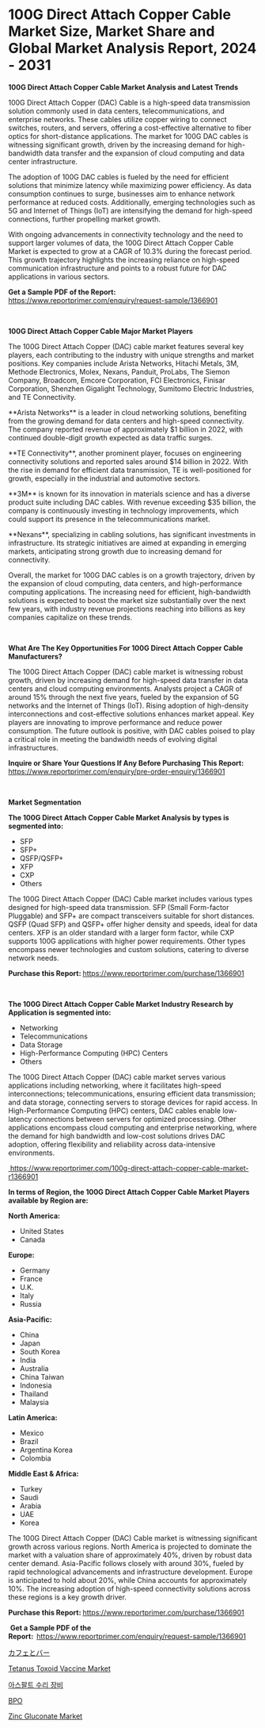 <p><h1>100G Direct Attach Copper Cable Market Size, Market Share and Global Market Analysis Report, 2024 - 2031</h1></p><p><strong>100G Direct Attach Copper Cable Market Analysis and Latest Trends</strong></p>
<p><p>100G Direct Attach Copper (DAC) Cable is a high-speed data transmission solution commonly used in data centers, telecommunications, and enterprise networks. These cables utilize copper wiring to connect switches, routers, and servers, offering a cost-effective alternative to fiber optics for short-distance applications. The market for 100G DAC cables is witnessing significant growth, driven by the increasing demand for high-bandwidth data transfer and the expansion of cloud computing and data center infrastructure.</p><p>The adoption of 100G DAC cables is fueled by the need for efficient solutions that minimize latency while maximizing power efficiency. As data consumption continues to surge, businesses aim to enhance network performance at reduced costs. Additionally, emerging technologies such as 5G and Internet of Things (IoT) are intensifying the demand for high-speed connections, further propelling market growth.</p><p>With ongoing advancements in connectivity technology and the need to support larger volumes of data, the 100G Direct Attach Copper Cable Market is expected to grow at a CAGR of 10.3% during the forecast period. This growth trajectory highlights the increasing reliance on high-speed communication infrastructure and points to a robust future for DAC applications in various sectors.</p></p>
<p><strong>Get a Sample PDF of the Report:&nbsp;</strong> <a href="https://www.reportprimer.com/enquiry/request-sample/1366901">https://www.reportprimer.com/enquiry/request-sample/1366901</a></p>
<p>&nbsp;</p>
<p><strong>100G Direct Attach Copper Cable Major Market Players</strong></p>
<p><p>The 100G Direct Attach Copper (DAC) cable market features several key players, each contributing to the industry with unique strengths and market positions. Key companies include Arista Networks, Hitachi Metals, 3M, Methode Electronics, Molex, Nexans, Panduit, ProLabs, The Siemon Company, Broadcom, Emcore Corporation, FCI Electronics, Finisar Corporation, Shenzhen Gigalight Technology, Sumitomo Electric Industries, and TE Connectivity.</p><p>**Arista Networks** is a leader in cloud networking solutions, benefiting from the growing demand for data centers and high-speed connectivity. The company reported revenue of approximately $1 billion in 2022, with continued double-digit growth expected as data traffic surges.</p><p>**TE Connectivity**, another prominent player, focuses on engineering connectivity solutions and reported sales around $14 billion in 2022. With the rise in demand for efficient data transmission, TE is well-positioned for growth, especially in the industrial and automotive sectors.</p><p>**3M** is known for its innovation in materials science and has a diverse product suite including DAC cables. With revenue exceeding $35 billion, the company is continuously investing in technology improvements, which could support its presence in the telecommunications market.</p><p>**Nexans**, specializing in cabling solutions, has significant investments in infrastructure. Its strategic initiatives are aimed at expanding in emerging markets, anticipating strong growth due to increasing demand for connectivity.</p><p>Overall, the market for 100G DAC cables is on a growth trajectory, driven by the expansion of cloud computing, data centers, and high-performance computing applications. The increasing need for efficient, high-bandwidth solutions is expected to boost the market size substantially over the next few years, with industry revenue projections reaching into billions as key companies capitalize on these trends.</p></p>
<p>&nbsp;</p>
<p><strong>What Are The Key Opportunities For 100G Direct Attach Copper Cable Manufacturers?</strong></p>
<p><p>The 100G Direct Attach Copper (DAC) cable market is witnessing robust growth, driven by increasing demand for high-speed data transfer in data centers and cloud computing environments. Analysts project a CAGR of around 15% through the next five years, fueled by the expansion of 5G networks and the Internet of Things (IoT). Rising adoption of high-density interconnections and cost-effective solutions enhances market appeal. Key players are innovating to improve performance and reduce power consumption. The future outlook is positive, with DAC cables poised to play a critical role in meeting the bandwidth needs of evolving digital infrastructures.</p></p>
<p><strong>Inquire or Share Your Questions If Any Before Purchasing This Report:</strong> <a href="https://www.reportprimer.com/enquiry/pre-order-enquiry/1366901">https://www.reportprimer.com/enquiry/pre-order-enquiry/1366901</a></p>
<p>&nbsp;</p>
<p><strong>Market Segmentation</strong></p>
<p><strong>The 100G Direct Attach Copper Cable Market Analysis by types is segmented into:</strong></p>
<p><ul><li>SFP</li><li>SFP+</li><li>QSFP/QSFP+</li><li>XFP</li><li>CXP</li><li>Others</li></ul></p>
<p><p>The 100G Direct Attach Copper (DAC) Cable market includes various types designed for high-speed data transmission. SFP (Small Form-factor Pluggable) and SFP+ are compact transceivers suitable for short distances. QSFP (Quad SFP) and QSFP+ offer higher density and speeds, ideal for data centers. XFP is an older standard with a larger form factor, while CXP supports 100G applications with higher power requirements. Other types encompass newer technologies and custom solutions, catering to diverse network needs.</p></p>
<p><strong>Purchase this Report:&nbsp;</strong><a href="https://www.reportprimer.com/purchase/1366901">https://www.reportprimer.com/purchase/1366901</a></p>
<p>&nbsp;</p>
<p><strong>The 100G Direct Attach Copper Cable Market Industry Research by Application is segmented into:</strong></p>
<p><ul><li>Networking</li><li>Telecommunications</li><li>Data Storage</li><li>High-Performance Computing (HPC) Centers</li><li>Others</li></ul></p>
<p><p>The 100G Direct Attach Copper (DAC) cable market serves various applications including networking, where it facilitates high-speed interconnections; telecommunications, ensuring efficient data transmission; and data storage, connecting servers to storage devices for rapid access. In High-Performance Computing (HPC) centers, DAC cables enable low-latency connections between servers for optimized processing. Other applications encompass cloud computing and enterprise networking, where the demand for high bandwidth and low-cost solutions drives DAC adoption, offering flexibility and reliability across data-intensive environments.</p></p>
<p><a href="https://www.reportprimer.com/100g-direct-attach-copper-cable-market-r1366901">&nbsp;https://www.reportprimer.com/100g-direct-attach-copper-cable-market-r1366901</a></p>
<p><strong>In terms of Region, the 100G Direct Attach Copper Cable Market Players available by Region are:</strong></p>
<p>
    <p> <strong> North America: </strong>
        <ul>
            <li>United States</li>
            <li>Canada</li>
        </ul>
        </p> 
    <p> <strong> Europe: </strong>
        <ul>
            <li>Germany</li>
            <li>France</li>
            <li>U.K.</li>
            <li>Italy</li>
            <li>Russia</li>
        </ul>
        </p> 
    <p> <strong> Asia-Pacific: </strong>
        <ul>
            <li>China</li>
            <li>Japan</li>
            <li>South Korea</li>
            <li>India</li>
            <li>Australia</li>
            <li>China Taiwan</li>
            <li>Indonesia</li>
            <li>Thailand</li>
            <li>Malaysia</li>
        </ul>
        </p> 
    <p> <strong> Latin America: </strong>
        <ul>
            <li>Mexico</li>
            <li>Brazil</li>
            <li>Argentina Korea</li>
            <li>Colombia</li>
        </ul>
        </p> 
    <p> <strong> Middle East & Africa: </strong>
        <ul>
            <li>Turkey</li>
            <li>Saudi</li>
            <li>Arabia</li>
            <li>UAE</li>
            <li>Korea</li>
        </ul>
    </p>
    </p>
<p><p>The 100G Direct Attach Copper (DAC) Cable market is witnessing significant growth across various regions. North America is projected to dominate the market with a valuation share of approximately 40%, driven by robust data center demand. Asia-Pacific follows closely with around 30%, fueled by rapid technological advancements and infrastructure development. Europe is anticipated to hold about 20%, while China accounts for approximately 10%. The increasing adoption of high-speed connectivity solutions across these regions is a key growth driver.</p></p>
<p><strong>Purchase this Report: </strong><a href="https://www.reportprimer.com/purchase/1366901">https://www.reportprimer.com/purchase/1366901</a></p>
<p>&nbsp;<strong>Get a Sample PDF of the Report:&nbsp;&nbsp;</strong><a href="https://www.reportprimer.com/enquiry/request-sample/1366901">https://www.reportprimer.com/enquiry/request-sample/1366901</a></p>
<p><strong></strong></p>
<p><p><a href="https://medium.com/@gordonjast2023/%E3%82%AB%E3%83%95%E3%82%A7%E3%81%A8%E3%83%90%E3%83%BC%E5%B8%82%E5%A0%B4%E3%81%AE%E5%BF%85%E9%A0%88%E4%BA%8B%E9%A0%85-%E4%B8%BB%E8%A6%81%E5%B8%82%E5%A0%B4%E3%83%97%E3%83%AC%E3%83%BC%E3%83%A4%E3%83%BC-%E9%9C%80%E8%A6%81%E3%81%AE%E6%8E%A8%E9%80%B2%E8%A6%81%E5%9B%A0-%E3%81%8A%E3%82%88%E3%81%B32024%E5%B9%B4%E3%81%8B%E3%82%892031%E5%B9%B4%E3%81%BE%E3%81%A7%E3%81%AE%E6%9C%9F%E9%96%93%E3%81%AB%E3%81%8A%E3%81%91%E3%82%8Broi%E3%81%AE%E6%BD%9C%E5%9C%A8%E6%80%A7%E4%BA%88%E6%B8%AC-49d8f29f9e1e">カフェとバー</a></p><p><a href="https://www.linkedin.com/pulse/tetanus-toxoid-vaccine-market-share-new-trends-analysis-cvone?trackingId=wVufMpz%2BThO7SI29Xj0wVQ%3D%3D">Tetanus Toxoid Vaccine Market</a></p><p><a href="https://medium.com/@ransomjohns73/%EC%95%84%EC%8A%A4%ED%8C%94%ED%8A%B8-%EC%88%98%EB%A6%AC-%EC%9E%A5%EB%B9%84-%EC%8B%9C%EC%9E%A5-%EC%8B%9C%EC%9E%A5-%EC%84%B8%EB%B6%84%ED%99%94-%EC%A7%80%EB%A6%AC%EC%A0%81-%EC%A7%80%EC%97%AD-%EB%B0%8F-2031%EB%85%84%EA%B9%8C%EC%A7%80%EC%9D%98-%EC%8B%9C%EC%9E%A5-%EC%98%88%EC%B8%A1-305a80d11a6b?postPublishedType=repub">아스팔트 수리 장비</a></p><p><a href="https://medium.com/@gordonjast2023/%E3%82%B0%E3%83%AD%E3%83%BC%E3%83%90%E3%83%ABbpo%E5%B8%82%E5%A0%B4%E3%82%92%E5%8B%95%E3%81%8B%E3%81%97%E3%81%A6%E3%81%84%E3%82%8B%E3%82%82%E3%81%AE%E3%81%AF%E4%BD%95%E3%81%A7%E3%81%99%E3%81%8B-%E3%83%88%E3%83%AC%E3%83%B3%E3%83%89-%E3%82%A2%E3%83%97%E3%83%AA%E3%82%B1%E3%83%BC%E3%82%B7%E3%83%A7%E3%83%B3-%E5%9C%B0%E5%9F%9F%E4%BA%88%E6%B8%AC-2024%E5%B9%B4-2031%E5%B9%B4-%E3%82%92%E8%A9%B3%E3%81%97%E3%81%8F%E8%A6%8B%E3%81%A6%E3%81%BF%E3%81%BE%E3%81%97%E3%82%87%E3%81%86-0b4eaaf5a963?postPublishedType=repub">BPO</a></p><p><a href="https://www.linkedin.com/pulse/global-zinc-gluconate-market-product-type-application-ftyse?trackingId=ITveW74MRuShFNETIcmVkA%3D%3D">Zinc Gluconate Market</a></p></p>